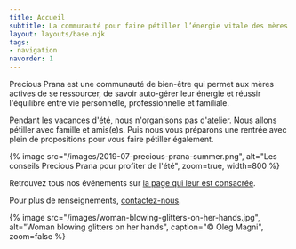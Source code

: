 ```yaml
---
title: Accueil
subtitle: La communauté pour faire pétiller l’énergie vitale des mères actives
layout: layouts/base.njk
tags:
- navigation
navorder: 1
---
```


<p class="intro">
Precious Prana est une communauté de bien-être qui permet aux mères actives de se ressourcer, de savoir auto-gérer leur énergie et réussir l'équilibre entre vie personnelle, professionnelle et familiale.
</p>

Pendant les vacances d'été, nous n'organisons pas d'atelier. Nous allons pétiller avec famille et amis(e)s. Puis nous vous préparons une rentrée avec plein de propositions pour vous faire pétiller également.

{% image src="/images/2019-07-precious-prana-summer.png", alt="Les conseils Precious Prana pour profiter de l'été", zoom=true, width=800 %}

Retrouvez tous nos événements sur [la page qui leur est consacrée](/evenements/).

Pour plus de renseignements, [contactez-nous](/contact/).

{% image src="/images/woman-blowing-glitters-on-her-hands.jpg", alt="Woman blowing glitters on her hands", caption="© Oleg Magni", zoom=false %}